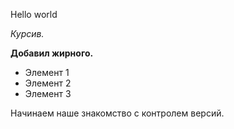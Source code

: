 Hello world

*Курсив.*

**Добавил жирного.**

* Элемент 1
* Элемент 2
* Элемент 3

Начинаем наше знакомство с контролем версий.
